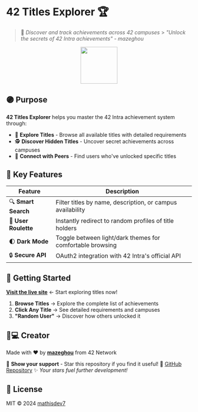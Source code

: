 # 42 Titles Explorer 🏆

> 🔮 _Discover and track achievements across 42 campuses_ > _"Unlock the secrets of 42 Intra achievements" - mazeghou_

<p align="center">
  <img src="https://upload.wikimedia.org/wikipedia/commons/thumb/8/8d/42_Logo.svg/240px-42_Logo.svg.png" width="100">
</p>

## 🟣 Purpose

**42 Titles Explorer** helps you master the 42 Intra achievement system through:

- 🎯 **Explore Titles** - Browse all available titles with detailed requirements
- 🕵️ **Discover Hidden Titles** - Uncover secret achievements across campuses
- 👥 **Connect with Peers** - Find users who've unlocked specific titles

## 💜 Key Features

| Feature              | Description                                                |
| -------------------- | ---------------------------------------------------------- |
| 🔍 **Smart Search**  | Filter titles by name, description, or campus availability |
| 🎲 **User Roulette** | Instantly redirect to random profiles of title holders     |
| 🌓 **Dark Mode**     | Toggle between light/dark themes for comfortable browsing  |
| 🔒 **Secure API**    | OAuth2 integration with 42 Intra's official API            |

## 🚀 Getting Started

[**Visit the live site**](https://42-titles.help) ← Start exploring titles now!

1. **Browse Titles** → Explore the complete list of achievements
2. **Click Any Title** → See detailed requirements and campuses
3. **"Random User"** → Discover how others unlocked it

## 👨💻 Creator

Made with ❤️ by **[mazeghou](https://profile.intra.42.fr/users/mazeghou)** from 42 Network

🌟 **Show your support** - Star this repository if you find it useful!
🔗 [GitHub Repository](https://github.com/mathisdev7/42-titles-explorer)
✨ _Your stars fuel further development!_

## 📜 License

MIT © 2024 [mathisdev7](https://github.com/mathisdev7)
